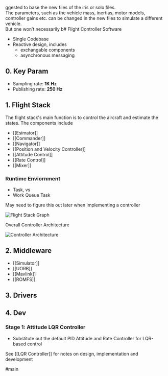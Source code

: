 ggested to base the new files of the iris or solo files.  
The parameters, such as the vehicle mass, inertias, motor models, controller gains etc. can be changed in the new files to simulate a different vehicle.  
But one won’t necessarily b# Flight Controller Software
- Single Codebase
- Reactive design, includes
	- exchangable components
	- asynchronous messaging

## 0. Key Param
- Sampling rate: **1K Hz**
- Publishing rate: **250 Hz**

## 1. Flight Stack
The flight stack's main function is to control the aircraft and estimate the states. The components include
- [[Esimator]]
- [[Commander]]
- [[Navigator]]
- [[Position and Velocity Controller]]
- [[Attitude Control]]
- [[Rate Control]]
- [[Mixer]]

### Runtime Enviornment
- Task, vs
- Work Queue Task

May need to figure this out later when implementing a controller

![Flight Stack Graph](https://docs.px4.io/master/assets/img/PX4_High-Level_Flight-Stack.18829d0a.svg)

Overall Controller Architecture

![Controller Architecture](https://docs.px4.io/master/assets/img/mc_control_arch.21116ef0.jpg)

## 2. Middleware
- [[Simulator]]
- [[UORB]]
- [[Mavlink]]
- [[ROMFS]]
## 3. Drivers

## 4. Dev

### Stage 1: Attitude LQR Controller
- Substitute out the default PID Attitude and Rate Controller for LQR-based control

See [[LQR Controller]] for notes on design, implementation and development



#main